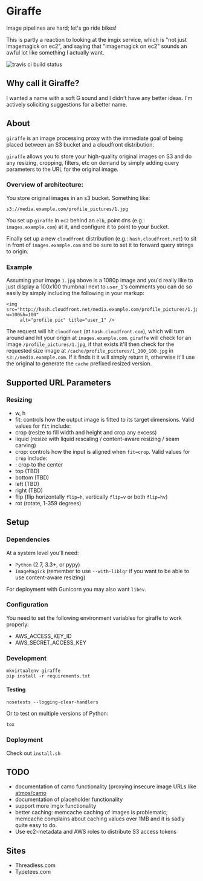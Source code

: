 # Giraffe

Image pipelines are hard; let's go ride bikes!

This is partly a reaction to looking at the imgix service, which is "not just imagemagick on ec2", and saying that "imagemagick on ec2" sounds an awful lot like something I actually want.

![travis ci build status](https://travis-ci.org/steder/giraffe.png)

## Why call it Giraffe?

I wanted a name with a soft G sound and I didn't have any better ideas.  I'm actively soliciting suggestions for a better name.

## About

`giraffe` is an image processing proxy with the immediate
goal of being placed between an S3 bucket and a cloudfront distribution.

`giraffe` allows you to store your high-quality original images on S3 and
do any resizing, cropping, filters, etc on demand by simply adding query
parameters to the URL for the original image.

### Overview of architecture:

You store original images in an s3 bucket.  Something like:

```
s3://media.example.com/profile_pictures/1.jpg
```

You set up `giraffe` in `ec2` behind an `elb`, point dns (e.g.: `images.example.com`) at it, and configure it to point to your bucket.

Finally set up a new `cloudfront` distribution (e.g.: `hash.cloudfront.net`) to sit
in front of `images.example.com` and be sure to set it to forward query strings
to origin.

### Example

Assuming your image `1.jpg` above is a 1080p image and you'd really like to just display a 100x100 thumbnail next to `user_1`'s comments you can do so easily by simply including the following in your markup:

```
<img src="http://hash.cloudfront.net/media.example.com/profile_pictures/1.jpg?w=100&h=100"
     alt="profile pic" title="user_1" />
```

The request will hit `cloudfront` (at `hash.cloudfront.com`), which will turn around and hit your origin at `images.example.com`.  `giraffe` will check for an image `/profile_pictures/1.jpg`, if that exists it'll then check for the requested size image at `/cache/profile_pictures/1_100_100.jpg` in `s3://media.example.com`.  If it finds it
it will simply return it, otherwise it'll use the original to generate the
`cache` prefixed resized version.

## Supported URL Parameters

### Resizing

 - w, h
 - fit: controls how the output image is fitted to its target dimensions.  Valid values for `fit` include:
  - crop (resize to fill width and height and crop any excess)
  - liquid (resize with liquid rescaling / content-aware resizing / seam carving)
 - crop: controls how the input is aligned when `fit=crop`.  Valid values for `crop` include:
  - <unset>: crop to the center
  - top (TBD)
  - bottom (TBD)
  - left (TBD)
  - right (TBD)
 - flip (flip horizontally `flip=h`, vertically `flip=v` or both `flip=hv`)
 - rot (rotate, 1-359 degrees)

## Setup

### Dependencies

At a system level you'll need:
 - `Python` (2.7, 3.3+, or pypy)
 - `ImageMagick` (remember to use `--with-liblqr` if you want to be able to use content-aware resizing)

For deployment with Gunicorn you may also want `libev`.

### Configuration

You need to set the following environment variables for giraffe to work properly:

 - AWS_ACCESS_KEY_ID
 - AWS_SECRET_ACCESS_KEY

### Development

```
mkvirtualenv giraffe
pip install -r requirements.txt
```

#### Testing

```
nosetests --logging-clear-handlers
```

Or to test on multiple versions of Python:

```
tox
```

### Deployment

Check out `install.sh`

## TODO

 - documentation of camo functionality (proxying insecure image URLs like [atmos/camo](https://github.com/atmos/camo)
 - documentation of placeholder functionality
 - support more imgix functionality
 - better caching: memcache caching of images is problematic; memcache complains about caching values over 1MB and it is sadly quite easy to do.
 - Use ec2-metadata and AWS roles to distribute S3 access tokens


## Sites

 - Threadless.com
 - Typetees.com
